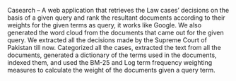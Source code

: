 Casearch – A web application that retrieves the Law cases’ decisions on the basis of a given query and rank the resultant documents according to their weights for the given terms as query, it works like Google. 
We also generated the word cloud from the documents that came out for the given query. We extracted all the decisions made by the Supreme Court of Pakistan till now. 
Categorized all the cases, extracted the text from all the documents, generated a dictionary of the terms used in the documents, indexed them, and used the BM-25 and Log term frequency weighting measures to calculate the weight of the documents given a query term.
